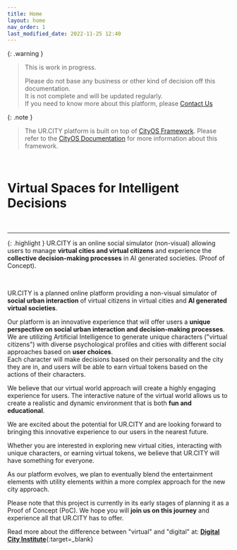 ```yaml
---
title: Home
layout: home
nav_order: 1
last_modified_date: 2022-11-25 12:40
---
```


{: .warning }
>This is work in progress.
>
>Please do not base any business or other kind of decision off this documentation.   
>It is not complete and will be updated regularly.  
>If you need to know more about this platform, please [Contact Us]

{: .note }
>The UR.CITY platform is built on top of [CityOS Framework].
> Please refer to the [CityOS Documentation] for more information about this framework.

&nbsp;

# Virtual Spaces for Intelligent Decisions

&nbsp;


----------------

{: .highlight }
UR.CITY is an online social simulator (non-visual) allowing users to manage **virtual cities and virtual citizens** and experience the **collective decision-making processes** in AI generated societies. (Proof of Concept).

&nbsp;

UR.CITY is a planned online platform providing a non-visual simulator of **social urban interaction** of virtual citizens in virtual cities and **AI generated virtual societies**. 

Our platform is an innovative experience that will offer users a **unique perspective on social urban interaction and decision-making processes**. We are utilizing Artificial Intelligence to generate unique characters ("virtual citizens") with diverse psychological profiles and cities with different social approaches based on **user choices**.    
Each character will make decisions based on their personality and the city they are in, and users will be able to earn virtual tokens based on the actions of their characters.

We believe that our virtual world approach will create a highly engaging experience for users. The interactive nature of the virtual world allows us to create a realistic and dynamic environment that is both **fun and educational**. 

We are excited about the potential for UR.CITY and are looking forward to bringing this innovative experience to our users in the nearest future. 

Whether you are interested in exploring new virtual cities, interacting with unique characters, or earning virtual tokens, we believe that UR.CITY will have something for everyone.

As our platform evolves, we plan to eventually blend the entertainment elements with utility elements within a more complex approach for the new city approach.

Please note that this project is currently in its early stages of planning it as a Proof of Concept (PoC). We hope you will **join us on this journey** and experience all that UR.CITY has to offer.

Read more about the difference between "virtual" and "digital" at: [**Digital City Institute**](https://digital.city.institute/physical-digital-virtual/){:target=_blank}

[CityOS Framework]: https://cityos.dev "The Operating System for Digital/Virtual Cities"
[CityOS Documentation]: https://cityos.dev "CityOS Documentation"
[Contact Us]: /contact/ "Contact Us"